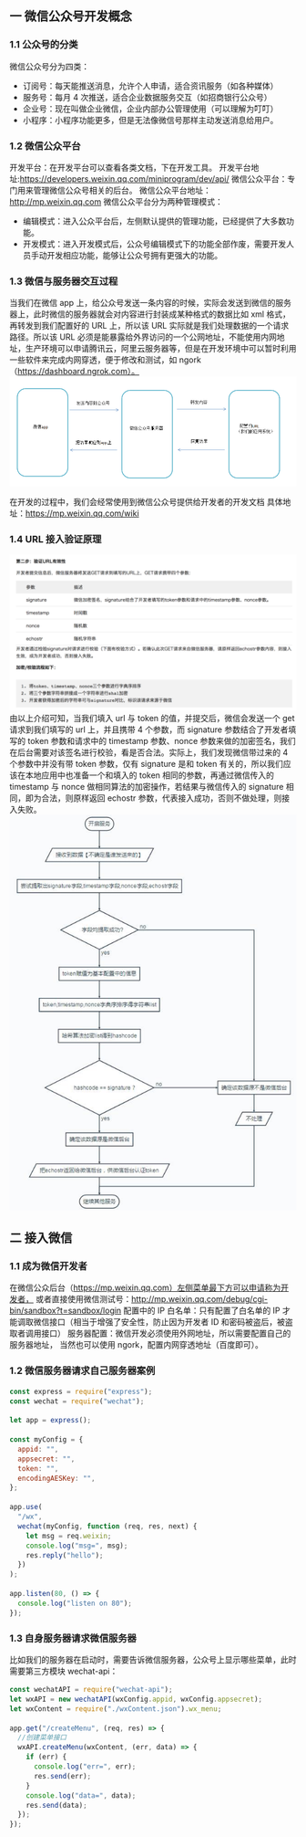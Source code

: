## 一 微信公众号开发概念

### 1.1 公众号的分类

微信公众号分为四类：

- 订阅号：每天能推送消息，允许个人申请，适合资讯服务（如各种媒体）
- 服务号：每月 4 次推送，适合企业数据服务交互（如招商银行公众号）
- 企业号：现在叫做企业微信，企业内部办公管理使用（可以理解为叮叮）
- 小程序：小程序功能更多，但是无法像微信号那样主动发送消息给用户。

### 1.2 微信公众平台

开发平台：在开发平台可以查看各类文档，下在开发工具。
开发平台地址:https://developers.weixin.qq.com/miniprogram/dev/api/
微信公众平台：专门用来管理微信公众号相关的后台。
微信公众平台地址：http://mp.weixin.qq.com
微信公众平台分为两种管理模式：

- 编辑模式：进入公众平台后，左侧默认提供的管理功能，已经提供了大多数功能。
- 开发模式：进入开发模式后，公众号编辑模式下的功能全部作废，需要开发人员手动开发相应功能，能够让公众号拥有更强大的功能。

### 1.3 微信与服务器交互过程

当我们在微信 app 上，给公众号发送一条内容的时候，实际会发送到微信的服务器上，此时微信的服务器就会对内容进行封装成某种格式的数据比如 xml 格式，再转发到我们配置好的 URL 上，所以该 URL 实际就是我们处理数据的一个请求路径。所以该 URL 必须是能暴露给外界访问的一个公网地址，不能使用内网地址，生产环境可以申请腾讯云，阿里云服务器等，但是在开发环境中可以暂时利用一些软件来完成内网穿透，便于修改和测试，如 ngork（https://dashboard.ngrok.com）。
![](/images/JavaScript/wx-01.png)

在开发的过程中，我们会经常使用到微信公众号提供给开发者的开发文档
具体地址：https://mp.weixin.qq.com/wiki

### 1.4 URL 接入验证原理

![](/images/JavaScript/wx-02.png)
由以上介绍可知，当我们填入 url 与 token 的值，并提交后，微信会发送一个 get 请求到我们填写的 url 上，并且携带 4 个参数，而 signature 参数结合了开发者填写的 token 参数和请求中的 timestamp 参数、nonce 参数来做的加密签名，我们在后台需要对该签名进行校验，看是否合法。实际上，我们发现微信带过来的 4 个参数中并没有带 token 参数，仅有 signature 是和 token 有关的，所以我们应该在本地应用中也准备一个和填入的 token 相同的参数，再通过微信传入的 timestamp 与 nonce 做相同算法的加密操作，若结果与微信传入的 signature 相同，即为合法，则原样返回 echostr 参数，代表接入成功，否则不做处理，则接入失败。
![](/images/JavaScript/wx-03.png)

## 二 接入微信

### 1.1 成为微信开发者

在微信公众后台（https://mp.weixin.qq.com）左侧菜单最下方可以申请称为开发者，
或者直接使用微信测试号：http://mp.weixin.qq.com/debug/cgi-bin/sandbox?t=sandbox/login
配置中的 IP 白名单：只有配置了白名单的 IP 才能调取微信接口（相当于增强了安全性，防止因为开发者 ID 和密码被盗后，被盗取者调用接口）
服务器配置：微信开发必须使用外网地址，所以需要配置自己的服务器地址，
当然也可以使用 ngork，配置内网穿透地址（百度即可）。

### 1.2 微信服务器请求自己服务器案例

```javascript
const express = require("express");
const wechat = require("wechat");

let app = express();

const myConfig = {
  appid: "",
  appsecret: "",
  token: "",
  encodingAESKey: "",
};

app.use(
  "/wx",
  wechat(myConfig, function (req, res, next) {
    let msg = req.weixin;
    console.log("msg=", msg);
    res.reply("hello");
  })
);

app.listen(80, () => {
  console.log("listen on 80");
});
```

### 1.3 自身服务器请求微信服务器

比如我们的服务器在启动时，需要告诉微信服务器，公众号上显示哪些菜单，此时需要第三方模块 wechat-api：

```javascript
const wechatAPI = require("wechat-api");
let wxAPI = new wechatAPI(wxConfig.appid, wxConfig.appsecret);
let wxContent = require("./wxContent.json").wx_menu;

app.get("/createMenu", (req, res) => {
  //创建菜单接口
  wxAPI.createMenu(wxContent, (err, data) => {
    if (err) {
      console.log("err=", err);
      res.send(err);
    }
    console.log("data=", data);
    res.send(data);
  });
});
```
